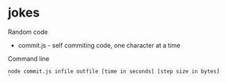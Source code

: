 # jokes
Random code
* commit.js - self commiting code, one character at a time

Command line  

```
node commit.js infile outfile [time in seconds] [step size in bytes]
`